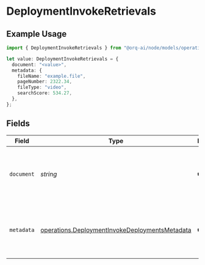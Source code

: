 # DeploymentInvokeRetrievals

## Example Usage

```typescript
import { DeploymentInvokeRetrievals } from "@orq-ai/node/models/operations";

let value: DeploymentInvokeRetrievals = {
  document: "<value>",
  metadata: {
    fileName: "example.file",
    pageNumber: 2322.34,
    fileType: "video",
    searchScore: 534.27,
  },
};
```

## Fields

| Field                                                                                                            | Type                                                                                                             | Required                                                                                                         | Description                                                                                                      |
| ---------------------------------------------------------------------------------------------------------------- | ---------------------------------------------------------------------------------------------------------------- | ---------------------------------------------------------------------------------------------------------------- | ---------------------------------------------------------------------------------------------------------------- |
| `document`                                                                                                       | *string*                                                                                                         | :heavy_check_mark:                                                                                               | Content of the retrieved chunk from the knowledge base                                                           |
| `metadata`                                                                                                       | [operations.DeploymentInvokeDeploymentsMetadata](../../models/operations/deploymentinvokedeploymentsmetadata.md) | :heavy_check_mark:                                                                                               | Metadata of the retrieved chunk from the knowledge base                                                          |